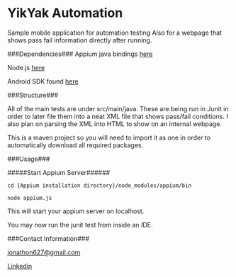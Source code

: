 YikYak Automation
===========

Sample mobile application for automation testing
Also for a webpage that shows pass fail information directly after running. 

###Dependencies###
Appium java bindings [here](https://github.com/appium/java-client/)

Node.js [here](https://nodejs.org/)

Android SDK found [here](https://developer.android.com/sdk/index.html)

###Structure###

All of the main tests are under src/main/java. These are being run in Junit in order to later file them into a neat XML file that shows pass/fail conditions. I also plan on parsing the XML into HTML to show on an internal webpage.

This is a maven project so you will need to import it as one in order to automatically download all required packages. 

###Usage###

#####Start Appium Server######
```
cd {Appium installation directory}/node_modules/appium/bin
```

```
node appium.js
```

This will start your appium server on localhost. 

You may now run the junit test from inside an IDE. 


###Contact Information###

jonathon627@gmail.com

[Linkedin](https://www.linkedin.com/in/jonathonramey)